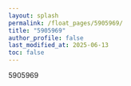```yaml
---
layout: splash
permalink: /float_pages/5905969/
title: "5905969"
author_profile: false
last_modified_at: 2025-06-13
toc: false
---
```

 
5905969
